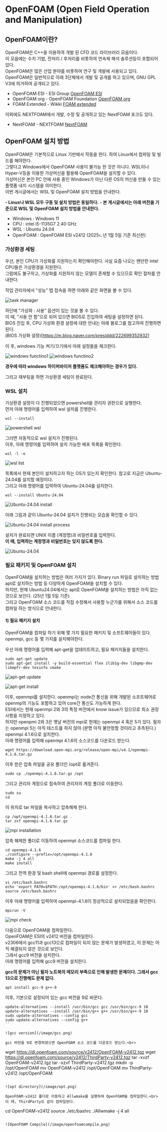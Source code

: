 # OpenFOAM (Open Field Operation and Manipulation)

## OpenFOAM이란?

OpenFOAM은 C++을 이용하여 개발 된 CFD 코드 라이브러리 모음이다.<br>
이 모음에는 수치 기법, 전처리 / 후처리를 비롯하여 연속체 해석 솔루션등이 포함되어 있다.<br>
OpenFOAM은 많은 산업 분야를 비롯하여 연구 및 개발에 사용되고 있다.<br>
OpenFOAM은 일반적으로 아래 3단체에서 개발 및 공개를 하고 있으며, GNU GPL V3에 의거하여 공개되고 있다.<br>

* OpenFOAM ESI - ESI Group [OpenFOAM ESI](https://www.openfoam.com/)
* OpenFOAM org - OpenFOAM Foundation [OpenFOAM org](https://openfoam.org/)
* FOAM Extended - Wikki [FOAM extended](http://wikki.co.uk/index.php/foam-extend/)

이외에도 NEXTFOAM에서 개발, 수정 및 공개하고 있는 NextFOAM 포크도 있다.

* NextFOAM - NEXTFOAM [NextFOAM](https://github.com/nextfoam/nextfoam-cfd)

## OpenFOAM 설치 방법

OpenFOAM은 기본적으로 Linux 기반에서 작동을 한다. 하여 Linux에서 컴파일 및 빌드를 해야한다.<br>
그렇다고 Windows에서 OpenFOAM 사용이 불가능 한 것은 아니다. WSL이나 Hyper-V등을 이용한 가상머신을 활용해 OpenFOAM을 설치할 수 있다.<br>
가상머신은 본인 PC 안에 사용 중인 Windows가 아닌 다른 OS의 머신을 만들 수 있는 플랫폼 내지 시스템을 의미한다.<br>
이번 게시글에서는 WSL 및 OpenFOAM 설치 방법을 안내한다.

**- Linux나 WSL 모두 구동 및 설치 방법은 동일하다.**
**- 본 게시글에서는 아래 버전을 기준으로 WSL 및 OpenFOAM 설치 방법을 안내한다.**

+ Windows : Windows 11
+ CPU : intel i5-1135G7 2.40 GHz
+ WSL : Ubuntu 24.04
+ OpenFOAM : OpenFOAM ESI v2412 (2025ㄴ년 1월 5일 기준 최신판)

### 가상환경 세팅

우선, 본인 CPU가 가상화를 지원하는지 확인해야한다. 사실 요즘 나오는 왠만한 intel CPU들은 가상환경을 지원한다.<br>
그럼에도 불구하고, 가상화를 지원하지 않는 모델이 존재할 수 있으므로 확인 절차를 안내한다.<br>

작업 관리자에서 "성능" 탭 접속을 하면 아래와 같은 화면을 볼 수 있다.<br>

![task manager](/image/taskManager.png)

하단에 "가상화 : 사용" 옵션이 있는 것을 볼 수 있다.<br>
이 때, "사용 안 함"으로 되어 있으면 BIOS로 진입하여 세팅을 설정하면 된다.<br>
BIOS 진입 후, CPU 가상화 환경 설정에 대한 안내는 아래 블로그를 참고하여 진행하면 된다.<br>
(BIOS 가상화 설정)[https://m.blog.naver.com/presiddd/222699352932]

이 후, windows 기능 켜기/끄기에서 아래 설정들을 체크한다.<br>

![windows functino1](/image/windowsfunction1.png)  ![windows functino2](/image/windowsfunction2.png)

**경우에 따라 windows 하이퍼바이저 플랫폼도 체크해야하는 경우가 있다.**

그리고 재부팅을 하면 가상환경 세팅이 완료된다.

### WSL 설치

가상환경 설정이 다 진행되었으면 powershell을 관리자 권한으로 실행한다.<br>
먼저 아래 명령어를 입력하여 wsl 설치를 진행한다.<br>

`wsl --install`

![powershell wsl](/image/powershellWsl.png)

그러면 자동적으로 wsl 설치가 진행된다.<br>
이후, 아래 명령어를 입력하여 설치 가능한 배포 목록을 확인한다.<br>

`wsl -l -o`

![wsl list](/image/wsllist.png)

목록에서 현재 본인이 설치하고자 하는 OS가 있는지 확인한다. 참고로 지금은 Ubuntu-24.04를 설치할 예정이다.<br>
그리고 아래 명령어를 입력하여 Ubuntu-24.04를 설치한다.<br>

`wsl --install Ubuntu-24.04`

![Ubuntu-24.04 install](/image/ubuntu24.04install.png)

아래 그림과 같이 Ubuntu-24.04 설치가 진행되는 모습을 확인할 수 있다.<br>

![Ubuntu-24.04 install process](/image/ubuntuinstallprocess.png)

설치가 완료되면 UNIX 이름 (계정명)과 비밀번호를 입력한다.<br>
**이 때, 입력하는 계정명과 비밀번호는 잊지 않도록 한다.**

![Ubuntu-24.04](/image/ubuntu24.04.png)

### 필요 패키지 및 OpenFOAM 설치

OpenFOAM을 설치하는 방법은 여러 가지가 있다. Binary run 파일로 설치하는 방법 apt로 설치하는 방법 등 다양하게 OpenFOAM을 설치할 수 있다.<br>
하지만, 현재 Ubuntu24.04에서는 apt로 OpenFOAM을 설치하는 방법은 아직 없는 것으로 보인다. (25년 1월 5일 기준)<br>
그리고 OpenFOAM 소스 코드를 직접 수정해서 사용할 누군가를 위해서 소스 코드를 컴파일 하는 방식으로 안내한다.<br>

#### 1) 필요 패키지 설치

OpenFOAM을 컴파일 하기 위해 몇 가지 필요한 패키지 및 소프트웨어들이 있다.<br>
openmpi, gcc 등 몇 가지를 설치해야한다.<br>

우선 아래 명령어를 입력해 apt-get을 업데이트하고, 필요 패키지들을 설치한다.<br>

```
sudo apt-get update
sudo apt-get install -y build-essential flex zlib1g-dev libgmp-dev libmpfr-dev texinfo cmake
```

![apt-get update](/image/aptgetupdate.png)

![apt-get install](/image/aptgetinstall.png)

이후, openmpi를 설치한다. openmpi는 node간 통신을 위해 개발된 소프트웨어로 openmp의 기능도 포함하고 있어 core간 통신도 가능하게 한다.<br>
ESI에서는 현재 openmpi 2와 3의 특정 버전에서 know issue가 있으므로 최소 권장 사항을 지정하고 있다.<br>
하지만 openpmi 2와 3은 옛날 버전의 mpi로 현재는 openmpi 4 혹은 5가 있다. 필자는 openmpi 5는 아직 테스트를 하지 않아 (분명 아직 불안정할 것이라고 추측된다.) openmpi 4.1.6으로 설치한다.<br>
아래 명령어를 입력해 openmpi 4.1.6의 소스코드를 다운로드 받는다.<br>

`wget https://download.open-mpi.org/release/open-mpi/v4.1/openmpi-4.1.6.tar.gz`

이후 받은 압축 파일을 공유 폴더인 /opt로 옮겨준다.<br>

`sudo cp ./openmpi-4.1.6.tar.gz /opt`

그리고 관리자 계정으로 접속하여 관리자의 계정 폴더로 이동한다.<br>

```
sudo su
cd
```

이 위치로 tar 파일을 복사하고 압축해제 한다.<br>

```
cp /opt/openmpi-4.1.6.tar.gz .
tar zxf openmpi-4.1.6.tar.gz
```

![mpi installation](/image/mpiinstallation(1).png)

압축 해제한 폴더로 이동하여 openmpi 소스코드를 컴파일 한다.

```
cd openmpi-4.1.6
./configure --prefix=/opt/openmpi-4.1.6
make -j 4 all
make install
```

그리고 전역 환경 및 bash shell에 openmpi 경로를 설정한다.<br>

```
vi /etc/bash.bashrc
echo 'export PATH=$PATH:/opt/openmpi-4.1.6/bin' >> /etc/bash.bashrc
source /etc/bash.bashrc
```

이후 아래 명령어를 입력하여 openmpi-4.1.6이 정상적으로 설치되었음을 확인한다.<br>

`mpirun -V`

![mpi check](/image/mpirun.png)

다음으로 OpenFOAM을 컴파일한다.<br>
OpenFOAM은 ESI의 v2412 버전을 컴파일한다.<br>
v2306에서 gcc11과 gcc13으로 컴파일이 되지 않는 문제가 발생하였고, 이 문제는 아직 해결되지 않은 것으로 보인다.<br>
그래서 gcc9 버전을 설치한다.<br>
아래 명령어를 입력해 gcc9 버전을 설치한다.<br>

**gcc의 문제가 아닌 필자 노트북의 메모리 부족으로 인해 발생한 문제이다. 그래서 gcc 13으로 진행해도 문제 없다.**

```
apt install gcc-9 g++-9
```
이후, 기본으로 설정되어 있는 gcc 버전을 9로 바꾼다.<br>

```
update-alternatives --install /usr/bin/gcc gcc /usr/bin/gcc-9 10
update-alternatives --install /usr/bin/g++ g++ /usr/bin/g++-9 10
sudo update-alternatives --config gcc
sudo update-alternatives --config g++
``

![gcc version](/image/gcc.png)

gcc 버전을 9로 변경하였으면 OpenFOAM 소스 코드를 다운로드 받는다.<br>

```
wget https://dl.openfoam.com/source/v2412/OpenFOAM-v2412.tgz
wget https://dl.openfoam.com/source/v2412/ThirdParty-v2412.tgz
tar -xvzf OpenFOAM-v2412.tgz
tar -xzvf ThirdParty-v2412.tgz
mkdir -p /opt/OpenFOAM
mv OpenFOAM-v2412 /opt/OpenFOAM
mv ThirdParty-v2412 /opt/OpenFOAM
```

![opt directory](/image/opt.png)

OpenFOAM-v2412 폴더로 이동하고 Allwmake를 실행하여 OpenFOAM을 컴파일한다.<br>
이 때, ThirdParty도 같이 컴파일된다.

```
cd OpenFOAM-v2412
source ./etc/bashrc
./Allwmake -j 4 all
```

![OpenFOAM Compile](/image/openfoamcompile.png)
